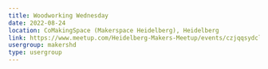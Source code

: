 ```yaml
---
title: Woodworking Wednesday
date: 2022-08-24
location: CoMakingSpace (Makerspace Heidelberg), Heidelberg
link: https://www.meetup.com/Heidelberg-Makers-Meetup/events/czjqqsydclbgc/
usergroup: makershd
type: usergroup
---
```

